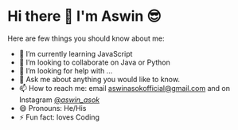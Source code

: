 # Hi there 👋 I'm Aswin 😎

Here are few things you should know about me:

- 🌱 I’m currently learning JavaScript
- 👯 I’m looking to collaborate on Java or Python
- 🤔 I’m looking for help with ...
- 💬 Ask me about anything you would like to know.
- 📫 How to reach me: email [aswinasokofficial@gmail.com](mailto:aswinasokofficial@gmail.com) and on Instagram [@_aswin_asok_](https://www.instagram.com/_aswin_asok_/)
- 😄 Pronouns: He/His
- ⚡ Fun fact: loves Coding
